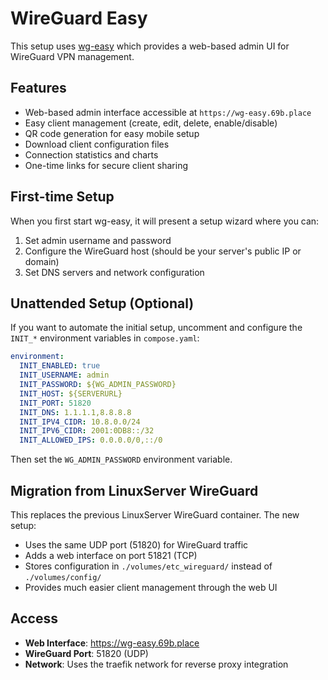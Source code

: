 # WireGuard Easy

This setup uses [wg-easy](https://github.com/wg-easy/wg-easy) which provides a web-based admin UI for WireGuard VPN management.

## Features

- Web-based admin interface accessible at `https://wg-easy.69b.place`
- Easy client management (create, edit, delete, enable/disable)
- QR code generation for easy mobile setup
- Download client configuration files
- Connection statistics and charts
- One-time links for secure client sharing

## First-time Setup

When you first start wg-easy, it will present a setup wizard where you can:

1. Set admin username and password
2. Configure the WireGuard host (should be your server's public IP or domain)
3. Set DNS servers and network configuration

## Unattended Setup (Optional)

If you want to automate the initial setup, uncomment and configure the `INIT_*` environment variables in `compose.yaml`:

```yaml
environment:
  INIT_ENABLED: true
  INIT_USERNAME: admin
  INIT_PASSWORD: ${WG_ADMIN_PASSWORD}
  INIT_HOST: ${SERVERURL}
  INIT_PORT: 51820
  INIT_DNS: 1.1.1.1,8.8.8.8
  INIT_IPV4_CIDR: 10.8.0.0/24
  INIT_IPV6_CIDR: 2001:0DB8::/32
  INIT_ALLOWED_IPS: 0.0.0.0/0,::/0
```

Then set the `WG_ADMIN_PASSWORD` environment variable.

## Migration from LinuxServer WireGuard

This replaces the previous LinuxServer WireGuard container. The new setup:

- Uses the same UDP port (51820) for WireGuard traffic
- Adds a web interface on port 51821 (TCP)
- Stores configuration in `./volumes/etc_wireguard/` instead of `./volumes/config/`
- Provides much easier client management through the web UI

## Access

- **Web Interface**: https://wg-easy.69b.place
- **WireGuard Port**: 51820 (UDP)
- **Network**: Uses the traefik network for reverse proxy integration